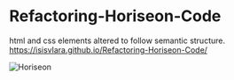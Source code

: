 # Refactoring-Horiseon-Code
html and css elements altered to follow semantic structure.
https://isisvlara.github.io/Refactoring-Horiseon-Code/

![Horiseon](https://user-images.githubusercontent.com/82054772/133720833-d6f4e14a-6820-4ece-9e99-20e898db548e.jpg)
